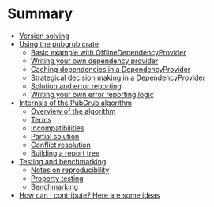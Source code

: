 # Summary

- [Version solving](./version_solving.md)
- [Using the pubgrub crate](./pubgrub_crate/intro.md)
  - [Basic example with OfflineDependencyProvider]()
  - [Writing your own dependency provider]()
  - [Caching dependencies in a DependencyProvider]()
  - [Strategical decision making in a DependencyProvider]()
  - [Solution and error reporting]()
  - [Writing your own error reporting logic]()
- [Internals of the PubGrub algorithm](./internals/intro.md)
  - [Overview of the algorithm]()
  - [Terms]()
  - [Incompatibilities]()
  - [Partial solution]()
  - [Conflict resolution]()
  - [Building a report tree]()
- [Testing and benchmarking](./testing/intro.md)
  - [Notes on reproducibility]()
  - [Property testing]()
  - [Benchmarking]()
- [How can I contribute? Here are some ideas](./contributing.md)
